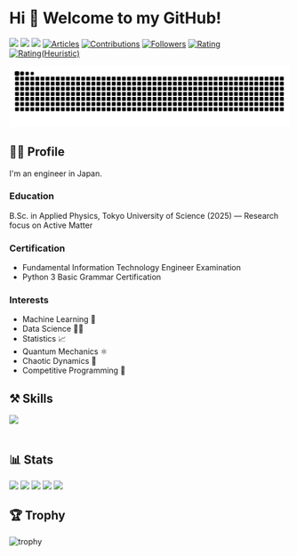 # Hi 👋 Welcome to my GitHub!
![](https://komarev.com/ghpvc/?username=morgen-code&style=plastic)
<a href="https://github.com/morgen-code"><img height="20" src="https://img.shields.io/github/followers/morgen-code?label=follow&logo=github&style=plastic" /></a>
<a href="https://github.com/morgen-code"><img height="20" src="https://img.shields.io/github/stars/morgen-code?logo=github&style=plastic" /></a>
[![Articles](https://badgen.org/img/qiita/morgen-code/articles?style=plastic)](https://qiita.com/morgen-code)
[![Contributions](https://badgen.org/img/qiita/morgen-code/contributions?style=plastic)](https://qiita.com/morgen-code)
[![Followers](https://badgen.org/img/qiita/morgen-code/followers?style=plastic)](https://qiita.com/morgen-code)
<a href="https://atcoder.jp/users/morgen_code?contestType=algo"><img src="https://badgen.org/img/atcoder/morgen_code/rating/algorithm?style=plastic" alt="Rating" /></a>
<a href="https://atcoder.jp/users/morgen_code?contestType=heuristic"><img src="https://badgen.org/img/atcoder/morgen_code/rating/heuristic?style=plastic" alt="Rating(Heuristic)" /></a>

![](https://raw.githubusercontent.com/morgen-code/morgen-code/output/github-contribution-grid-snake-dark.svg)

## 🙍‍♂️ Profile
I'm an engineer in Japan.

### Education
B.Sc. in Applied Physics, Tokyo University of Science (2025) — Research focus on Active Matter

### Certification
- Fundamental Information Technology Engineer Examination
- Python 3 Basic Grammar Certification

### Interests
- Machine Learning 🤖
- Data Science 👨‍🔬
- Statistics 📈
- Quantum Mechanics ⚛️
- Chaotic Dynamics 🦋
- Competitive Programming 🥇

## ⚒️ Skills

<img src="https://skillicons.dev/icons?i=js,java,python,c,bash,html,css,md,latex,cloudflare,gradle,ubuntu,linux,windows,powershell,git,github,vscode,anaconda,eclipse,emacs,matlab,opencv,tensorflow,notion,gmail,discord" /> <br /><br />

## 📊 Stats

![](http://github-profile-summary-cards.vercel.app/api/cards/profile-details?username=morgen-code&theme=gruvbox)
![](http://github-profile-summary-cards.vercel.app/api/cards/repos-per-language?username=morgen-code&theme=gruvbox)
![](http://github-profile-summary-cards.vercel.app/api/cards/most-commit-language?username=morgen-code&theme=gruvbox)
![](http://github-profile-summary-cards.vercel.app/api/cards/stats?username=morgen-code&theme=gruvbox)
![](http://github-profile-summary-cards.vercel.app/api/cards/productive-time?username=morgen-code&theme=gruvbox&utcOffset=9)

## 🏆 Trophy 

![trophy](https://github-profile-trophy.vercel.app/?username=morgen-code&theme=gruvbox)
